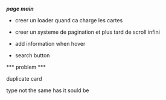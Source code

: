 ***page main***


- creer un loader quand ca charge les cartes

- creer un systeme de pagination et plus tard de scroll infini

- add information when hover

- search button



*** problem ***

duplicate card

type not the same has it sould be
